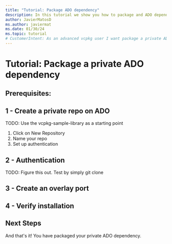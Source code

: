 ```yaml
---
title: "Tutorial: Package ADO dependency"
description: In this tutorial we show you how to package and ADO dependency for vcpkg.
author: JavierMatosD
ms.author: javiermat
ms.date: 01/30/24
ms.topic: tutorial
# CustomerIntent: As an advanced vcpkg user I want package a private ADO dependency.
---
```

# Tutorial: Package a private ADO dependency


## Prerequisites:

## 1 - Create a private repo on ADO

TODO: Use the vcpkg-sample-library as a starting point

1. Click on New Repository
2. Name your repo
3. Set up authentication

## 2 - Authentication

TODO: Figure this out. Test by simply git clone

## 3 - Create an overlay port

## 4 - Verify installation

## Next Steps

And that's it! You have packaged your private ADO dependency.
